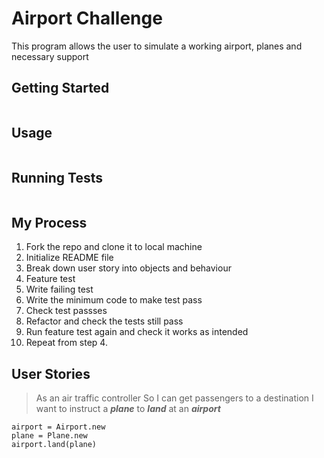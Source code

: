 # Airport Challenge

This program allows the user to simulate a working airport, planes and necessary support

## Getting Started

```

```

## Usage

```

```

## Running Tests

```

```

## My Process

1. Fork the repo and clone it to local machine
2. Initialize README file
3. Break down user story into objects and behaviour
4. Feature test
5. Write failing test
6. Write the minimum code to make test pass
7. Check test passses
8. Refactor and check the tests still pass
9. Run feature test again and check it works as intended
10. Repeat from step 4.

## User Stories

> As an air traffic controller
> So I can get passengers to a destination
> I want to instruct a **_plane_** to **_land_** at an **_airport_**

```
airport = Airport.new
plane = Plane.new
airport.land(plane)
```
